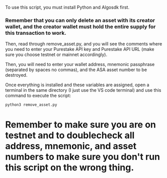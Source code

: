 To use this script, you must install Python and Algosdk first.

### Remember that you can only delete an asset with its creator wallet, and the creator wallet must hold the entire supply for this transaction to work.

Then, read through remove_asset.py, and you will see the comments where you need to enter your Purestake API key and Purestake API URL (make sure you choose testnet or mainnet accordingly).

Then, you will need to enter your wallet address, mnemonic passphrase (separated by spaces no commas), and the ASA asset number to be destroyed.

Once everything is installed and these variables are assigned, open a terminal in the same directory (I just use the VS code terminal) and use this command to execute the script:

```python3 remove_asset.py```

# Remember to make sure you are on testnet and to doublecheck all address, mnemonic, and asset numbers to make sure you don't run this script on the wrong thing.
